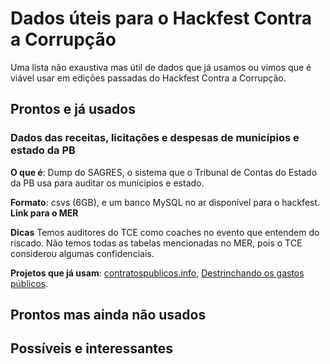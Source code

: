 # Dados úteis para o Hackfest Contra a Corrupção

Uma lista não exaustiva mas útil de dados que já usamos ou vimos que é viável usar em edições passadas do Hackfest Contra a Corrupção.

## Prontos e já usados

### Dados das receitas, licitações e despesas de municípios e estado da PB

**O que é**: Dump do SAGRES, o sistema que o Tribunal de Contas do Estado da PB usa para auditar os municípios e estado.

**Formato**: csvs (6GB), e um banco MySQL no ar disponível para o hackfest. **Link para o MER**

**Dicas** Temos auditores do TCE como coaches no evento que entendem do riscado. Não temos todas as tabelas mencionadas no MER, pois o TCE considerou algumas confidenciais.

**Projetos que já usam**: [contratospublicos.info](http://contratospublicos.info), [Destrinchando os gastos públicos](https://analytics-ufcg.github.io/licitacoes-pb/).



## Prontos mas ainda não usados

## Possíveis e interessantes
